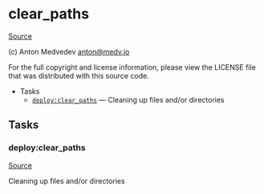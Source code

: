 <!-- DO NOT EDIT THIS FILE! -->
<!-- Instead edit recipe/deploy/clear_paths.php -->
<!-- Then run bin/docgen -->

# clear_paths

[Source](/recipe/deploy/clear_paths.php)

(c) Anton Medvedev <anton@medv.io>

For the full copyright and license information, please view the LICENSE
file that was distributed with this source code.


* Tasks
  * [`deploy:clear_paths`](#deploy:clear_paths) — Cleaning up files and/or directories


## Tasks
### deploy:clear_paths
[Source](/recipe/deploy/clear_paths.php#L11)

Cleaning up files and/or directories



